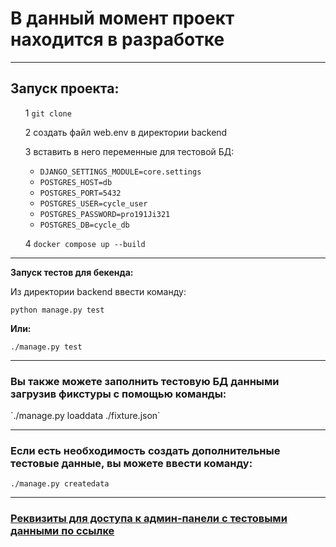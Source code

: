 <h1>В данный момент проект находится в разработке</h1>
<hr>
<h2>Запуск проекта:</h2>
<ul>


1 `git clone`


2 создать файл web.env в директории backend

3 вставить в него переменные для тестовой БД:


+ `DJANGO_SETTINGS_MODULE=core.settings` 
+ `POSTGRES_HOST=db`
+ `POSTGRES_PORT=5432`
+ `POSTGRES_USER=cycle_user`
+ `POSTGRES_PASSWORD=pro191Ji321`
+ `POSTGRES_DB=cycle_db`
    

4 `docker compose up --build`

</ul>
<hr>

**Запуск тестов для бекенда:**

Из директории backend ввести команду:

<span>`python manage.py test`</span>

**Или:**

<span>`./manage.py test`</span>
<hr>

<h3>Вы также можете заполнить тестовую БД данными загрузив фикстуры с помощью команды:</h3>
<span>`./manage.py loaddata ./fixture.json`</span>
<hr>
<h3>Если есть необходимость создать дополнительные тестовые данные, вы можете ввести команду:</h3>

<span>`./manage.py createdata`</span>
<hr>
<h3><a href="https://github.com/RRoxxxsii/forum-collab/blob/backend-main/backend/admin_info.txt">Реквизиты для доступа к админ-панели с тестовыми данными по ссылке</a></h3>
